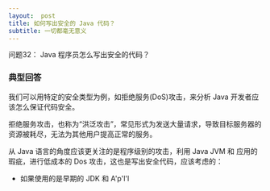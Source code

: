 ```yaml
---
layout:  post
title: 如何写出安全的 Java 代码？
subtitle: 一切都毫无意义
---
```

问题32： Java 程序员怎么写出安全的代码？

### 典型回答
我们可以用特定的安全类型为例，如拒绝服务(DoS)攻击，来分析 Java 开发者应该怎么保证代码安全。

拒绝服务攻击，也称为“洪泛攻击”，常见形式为发送大量请求，导致目标服务器的资源被耗尽，无法为其他用户提高正常的服务。

从 Java 语言的角度应该更关注的是程序级别的攻击，利用 Java JVM 和 应用的瑕疵，进行低成本的 Dos 攻击，这也是写出安全代码，应该考虑的：
* 如果使用的是早期的 JDK 和 A'p'l'l